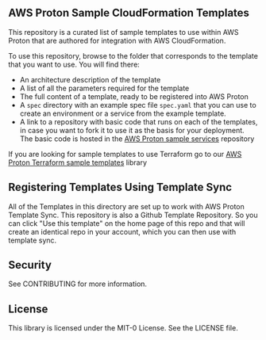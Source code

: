 ## AWS Proton Sample CloudFormation Templates
This repository is a curated list of sample templates to use within AWS Proton that are authored for integration with AWS CloudFormation.

To use this repository, browse to the folder that corresponds to the template that you want to use. You will find there:
- An architecture description of the template
- A list of all the parameters required for the template
- The full content of a template, ready to be registered into AWS Proton
- A `spec` directory with an example spec file `spec.yaml` that you can use to create an
environment or a service from the example template.
- A link to a repository with basic code that runs on each of the templates, in case you want to fork it to use it as the basis for your deployment. The basic code is hosted in the [AWS Proton sample services](https://github.com/aws-samples/aws-proton-sample-services) repository

If you are looking for sample templates to use Terraform go to our [AWS Proton Terraform sample templates](https://github.com/aws-samples/aws-proton-terraform-sample-templates) library


## Registering Templates Using Template Sync
All of the Templates in this directory are set up to work with AWS Proton Template Sync. This repository is also a Github Template Repository. So you can click "Use this template" on the home page of this repo and that will create an identical repo in your account, which you can then use with template sync.

## Security
See CONTRIBUTING for more information.

## License
This library is licensed under the MIT-0 License. See the LICENSE file.

